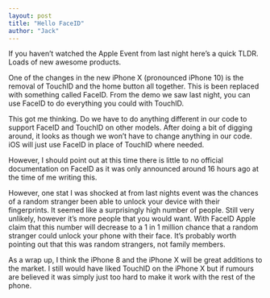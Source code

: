 ```yaml
---
layout: post
title: "Hello FaceID"
author: "Jack"
---
```


If you haven’t watched the Apple Event from last night here’s a quick TLDR. Loads of new awesome products.

One of the changes in the new iPhone X (pronounced iPhone 10) is the removal of TouchID and the home button all together. This is been replaced with something called FaceID.  From the demo we saw last night, you can use FaceID to do everything you could with TouchID. 

This got me thinking. Do we have to do anything different in our code to support FaceID and TouchID on other models. After doing a bit of digging around, it looks as though we won’t have to change anything in our code. iOS will just use FaceID in place of TouchID where needed. 

However, I should point out at this time there is little to no official documentation on FaceID as it was only announced around 16 hours ago at the time of me writing this.

However, one stat I was shocked at from last nights event was the chances of a random stranger been able to unlock your device with their fingerprints. It seemed like a surprisingly high number of people. Still very unlikely, however it’s more people that you would want. With FaceID Apple claim that this number will decrease to a 1 in 1 million chance that a random stranger could unlock your phone with their face. It’s probably worth pointing out that this was random strangers, not family members.

As a wrap up, I think the iPhone 8 and the iPhone X will be great additions to the market. I still would have liked TouchID on the iPhone X but if rumours are believed it was simply just too hard to make it work with the rest of the phone.